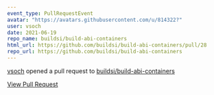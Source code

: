 ```yaml
---
event_type: PullRequestEvent
avatar: "https://avatars.githubusercontent.com/u/814322?"
user: vsoch
date: 2021-06-19
repo_name: buildsi/build-abi-containers
html_url: https://github.com/buildsi/build-abi-containers/pull/28
repo_url: https://github.com/buildsi/build-abi-containers
---
```


<a href='https://github.com/vsoch' target='_blank'>vsoch</a> opened a pull request to <a href='https://github.com/buildsi/build-abi-containers' target='_blank'>buildsi/build-abi-containers</a>

<a href='https://github.com/buildsi/build-abi-containers/pull/28' target='_blank'>View Pull Request</a>
